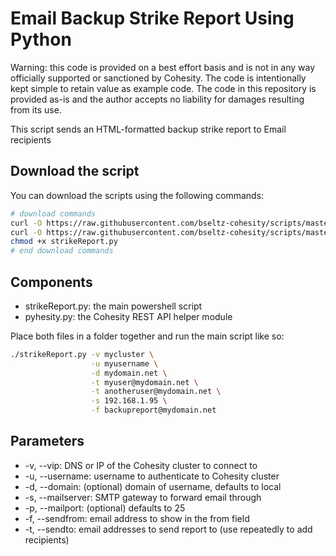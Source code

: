 # Email Backup Strike Report Using Python

Warning: this code is provided on a best effort basis and is not in any way officially supported or sanctioned by Cohesity. The code is intentionally kept simple to retain value as example code. The code in this repository is provided as-is and the author accepts no liability for damages resulting from its use.

This script sends an HTML-formatted backup strike report to Email recipients

## Download the script

You can download the scripts using the following commands:

```bash
# download commands
curl -O https://raw.githubusercontent.com/bseltz-cohesity/scripts/master/python/strikeReport/strikeReport.py
curl -O https://raw.githubusercontent.com/bseltz-cohesity/scripts/master/python/strikeReport/pyhesity.py
chmod +x strikeReport.py
# end download commands
```

## Components

* strikeReport.py: the main powershell script
* pyhesity.py: the Cohesity REST API helper module

Place both files in a folder together and run the main script like so:

```bash
./strikeReport.py -v mycluster \
                  -u myusername \
                  -d mydomain.net \
                  -t myuser@mydomain.net \
                  -t anotheruser@mydomain.net \
                  -s 192.168.1.95 \
                  -f backupreport@mydomain.net
```

## Parameters

* -v, --vip: DNS or IP of the Cohesity cluster to connect to
* -u, --username: username to authenticate to Cohesity cluster
* -d, --domain: (optional) domain of username, defaults to local
* -s, --mailserver: SMTP gateway to forward email through
* -p, --mailport: (optional) defaults to 25
* -f, --sendfrom: email address to show in the from field
* -t, --sendto: email addresses to send report to (use repeatedly to add recipients)
